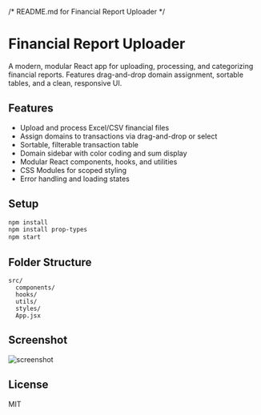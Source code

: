 /*
README.md for Financial Report Uploader
*/
# Financial Report Uploader

A modern, modular React app for uploading, processing, and categorizing financial reports. Features drag-and-drop domain assignment, sortable tables, and a clean, responsive UI.

## Features
- Upload and process Excel/CSV financial files
- Assign domains to transactions via drag-and-drop or select
- Sortable, filterable transaction table
- Domain sidebar with color coding and sum display
- Modular React components, hooks, and utilities
- CSS Modules for scoped styling
- Error handling and loading states

## Setup
```bash
npm install
npm install prop-types
npm start
```

## Folder Structure
```
src/
  components/
  hooks/
  utils/
  styles/
  App.jsx
```

## Screenshot
![screenshot](screenshot.png)

## License
MIT
